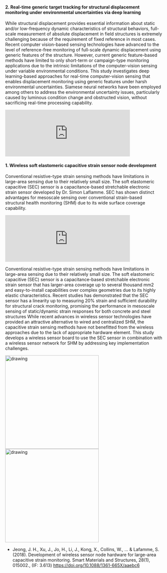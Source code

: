 #### 2. Real-time generic target tracking for structural displacement monitoring under environmental uncertainties via deep learning

While structural displacement provides essential information about static and/or low-frequency dynamic characteristics of structural behaviors, full-scale measurement of absolute displacement in field structures is extremely challenging because of the requirement of fixed reference in most cases. Recent computer vision-based sensing technologies have advanced to the level of reference-free monitoring of full-scale dynamic displacement using generic features of the structure. However, current generic feature-based methods have limited to only short-term or campaign-type monitoring applications due to the intrinsic limitations of the computer-vision sensing under variable environmental conditions. This study investigates deep learning-based approaches for real-time computer-vision sensing that enables displacement monitoring using generic features under harsh environmental uncertainties. Siamese neural networks have been employed among others to address the environmental uncertainty issues, particularly caused by luminous condition change and obstructed vision, without sacrificing real-time processing capability.

<iframe width="400" src="https://youtu.be/jZO9daNlfEI" frameborder="0" allowfullscreen></iframe>




#### 1. Wireless soft elastomeric capacitive strain sensor node development

Conventional resistive-type strain sensing methods have limitations in large-area sensing due to their relatively small size. The soft elastomeric capacitive (SEC) sensor is a capacitance-based stretchable electronic strain sensor developed by Dr. Simon Laflamme. SEC has shown distinct advantages for mesoscale sensing over conventional strain-based structural health monitoring (SHM) due to its wide surface coverage capability.

<iframe width="400" src="https://youtu.be/gAyZwUM00N0" frameborder="0" allowfullscreen></iframe>

Conventional resistive-type strain sensing methods have limitations in large-area sensing due to their relatively small size. The soft elastomeric capacitive (SEC) sensor is a capacitance-based stretchable electronic strain sensor that has larger-area coverage up to several thousand mm2 and easy-to-install capabilities over complex geometries due to its highly elastic characteristics. Recent studies has demonstrated that the SEC sensor has a linearity up to measuring 20% strain and sufficient durability for structural crack monitoring, promising the performance in mesoscale sensing of static/dynamic strain responses for both concrete and steel structures
 While recent advances in wireless sensor technologies have provided an attractive alternative to wired and centralized SHM, the capacitive strain sensing methods have not benefitted from the wireless approaches due to the lack of appropriate hardware element. This study develops a wireless sensor board to use the SEC sensor in combination with a wireless sensor network for SHM by addressing key implementation challenges.

<img src="https://github.com/jhjeongaa/jhjeongaa.github.io/blob/master/_data/r1_sensorboard.png" alt="drawing" height="300"/><img src="https://github.com/jhjeongaa/jhjeongaa.github.io/blob/master/_data/figureVoltPCAP.png?raw=true" alt="drawing" height="300"/>

* Jeong, J. H., Xu, J., Jo, H., Li, J., Kong, X., Collins, W., ... & Lafamme, S. (2018). Development of wireless sensor node hardware for large-area capacitive strain monitoring. Smart Materials and Structures, 28(1), 015002., (IF: 3.613) https://doi.org/10.1088/1361-665X/aaebc6
